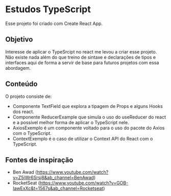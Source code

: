 # Estudos TypeScript

Esse projeto foi criado com Create React App.

## Objetivo

Interesse de aplicar o TypeSrcipt no react me levou a criar esse projeto. Não existe nada além do que treino de sintaxe e declarações de tipos e interfaces aqui de forma a servir de base para futuros projetos com essa abordagem.

## Conteúdo

O projeto consiste de:

- Componente TextField que explora a tipagem de Props e alguns Hooks dos react.
- Componente ReducerExample que simula o uso do useReducer do react e a possível melhor forma de aplicar o TypeScript nele.
- AxiosExemplo é um componente voltado para o uso do pacote do Axios com o TypeScript.
- ContextExemplo é o caso de utilizar o Context API do React com o TypeScript.

## Fontes de inspiração

- Ben Awad (https://www.youtube.com/watch?v=Z5iWr6Srsj8&ab_channel=BenAwad)
- RocketSeat (https://www.youtube.com/watch?v=GOB-lawExXc&t=1567s&ab_channel=Rocketseat)
